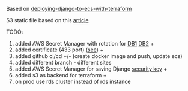 Based on [deploying-django-to-ecs-with-terraform](https://testdriven.io/blog/deploying-django-to-ecs-with-terraform)

S3 static file based on this [article](https://medium.com/the-geospatials/serve-django-static-files-on-aws-s3-part-1-da41b05f3a79)

TODO: 
1. added AWS Secret Manager with rotation for [DB1](https://stackoverflow.com/questions/60879366/django-aws-secret-manager-password-rotation) [DB2](https://blog.gruntwork.io/a-comprehensive-guide-to-managing-secrets-in-your-terraform-code-1d586955ace1) +
2. added certificate (433 port) ([see](https://testdriven.io/blog/deploying-django-to-ecs-with-terraform/#domain-and-ssl-certificate)) +
3. added github ci/cd +/- (create docker image and push, update ecs)
4. added different branch - different sites
5. added AWS Secret Manager for saving Django [security key](https://www.prplbx.com/resources/blog/django-part2/) +
6. added s3 as backend for terraform +
7. on prod use rds cluster instead of rds instance